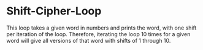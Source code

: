 # Shift-Cipher-Loop
This loop takes a given word in numbers and prints the word, with one shift per iteration of the loop.  Therefore, iterating the loop 10 times for a given word will give all versions of that word with shifts of 1 through 10.
